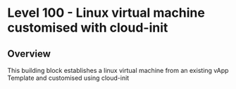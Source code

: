 # Level 100 - Linux virtual machine customised with cloud-init

## Overview

This building block establishes a linux virtual machine from an existing vApp Template and customised using cloud-init
